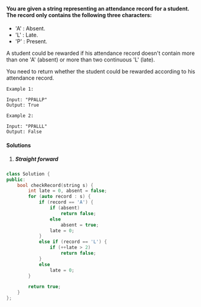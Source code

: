 #### You are given a string representing an attendance record for a student. The record only contains the following three characters:

-    'A' : Absent.
-    'L' : Late.
-    'P' : Present.

A student could be rewarded if his attendance record doesn't contain more than one 'A' (absent) or more than two continuous 'L' (late).

You need to return whether the student could be rewarded according to his attendance record.

```
Example 1:

Input: "PPALLP"
Output: True

Example 2:

Input: "PPALLL"
Output: False
```




#### Solutions

1. ##### Straight forward


```c++
class Solution {
public:
    bool checkRecord(string s) {
        int late = 0, absent = false;
        for (auto record : s) {
            if (record == 'A') {
                if (absent)
                    return false;
                else
                    absent = true;
                late = 0;
            }
            else if (record == 'L') {
                if (++late > 2)
                    return false;
            }
            else
                late = 0;
        }

        return true;
    }
};
```